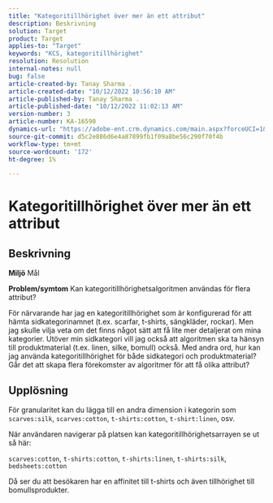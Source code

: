 ```yaml
---
title: "Kategoritillhörighet över mer än ett attribut"
description: Beskrivning
solution: Target
product: Target
applies-to: "Target"
keywords: "KCS, kategoritillhörighet"
resolution: Resolution
internal-notes: null
bug: false
article-created-by: Tanay Sharma .
article-created-date: "10/12/2022 10:56:10 AM"
article-published-by: Tanay Sharma .
article-published-date: "10/12/2022 11:02:13 AM"
version-number: 3
article-number: KA-16590
dynamics-url: "https://adobe-ent.crm.dynamics.com/main.aspx?forceUCI=1&pagetype=entityrecord&etn=knowledgearticle&id=3df49f79-1c4a-ed11-bba2-0022480868ff"
source-git-commit: d5c2e886d6e4a87899fb1f09a8be56c290f70f4b
workflow-type: tm+mt
source-wordcount: '172'
ht-degree: 1%

---
```


# Kategoritillhörighet över mer än ett attribut

## Beskrivning

<b>Miljö</b>
Mål


<b>Problem/symtom</b>
Kan kategoritillhörighetsalgoritmen användas för flera attribut?

För närvarande har jag en kategoritillhörighet som är konfigurerad för att hämta sidkategorinamnet (t.ex. scarfar, t-shirts, sängkläder, rockar). Men jag skulle vilja veta om det finns något sätt att få lite mer detaljerat om mina kategorier. Utöver min sidkategori vill jag också att algoritmen ska ta hänsyn till produktmaterial (t.ex. linen, silke, bomull) också. Med andra ord, hur kan jag använda kategoritillhörighet för både sidkategori och produktmaterial? Går det att skapa flera förekomster av algoritmer för att få olika attribut?


## Upplösning


För granularitet kan du lägga till en andra dimension i kategorin som `scarves:silk`, `scarves:cotton`, `t-shirts:cotton`, `t-shirt:linen`, osv.

När användaren navigerar på platsen kan kategoritillhörighetsarrayen se ut så här:

`scarves:cotton`, `t-shirts:cotton`, `t-shirts:linen`, `t-shirts:silk`, `bedsheets:cotton`

Då ser du att besökaren har en affinitet till t-shirts och även tillhörighet till bomullsprodukter.
